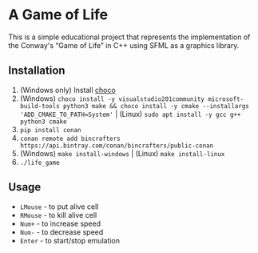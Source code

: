 # A Game of Life
This is a simple educational project that represents the implementation of the Conway's “Game of Life” in C++ using SFML as a graphics library.

## Installation
1. (Windows only) Install [choco](https://chocolatey.org/docs/installation)
2. (Windows) `choco install -y visualstudio201community microsoft-build-tools python3 make && choco install -y cmake --installargs 'ADD_CMAKE_TO_PATH=System'` | (Linux) `sudo apt install -y gcc g++ python3 cmake`  
3. `pip install conan`
4. `conan remote add bincrafters https://api.bintray.com/conan/bincrafters/public-conan`
5. (Windows) `make install-windows` | (Linux) `make install-linux`
6. `./life_game`

## Usage  
- `LMouse` - to put alive cell
- `RMouse` - to kill alive cell
- `Num+` - to increase speed
- `Num-` - to decrease speed
- `Enter` - to start/stop emulation

